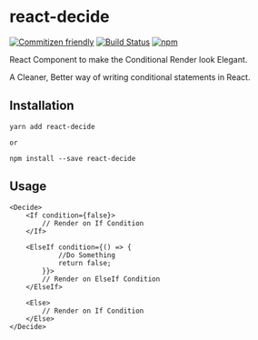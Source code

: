 # react-decide

[![Commitizen friendly](https://img.shields.io/badge/commitizen-friendly-brightgreen.svg)](http://commitizen.github.io/cz-cli/)
[![Build Status](https://travis-ci.org/inf3cti0n95/react-decide.svg?branch=master)](https://travis-ci.org/inf3cti0n95/react-decide)
[![npm](https://img.shields.io/npm/v/react-decide.svg)](https://www.npmjs.com/package/react-decide)

React Component to make the Conditional Render look Elegant.

A Cleaner, Better way of writing conditional statements in React.

## Installation

```
yarn add react-decide

or

npm install --save react-decide

```

## Usage


```
<Decide>
    <If condition={false}>
        // Render on If Condition
    </If>

    <ElseIf condition={() => {
            //Do Something 
            return false;
        }}>
        // Render on ElseIf Condition
    </ElseIf>

    <Else>
        // Render on If Condition
    </Else>
</Decide>

```